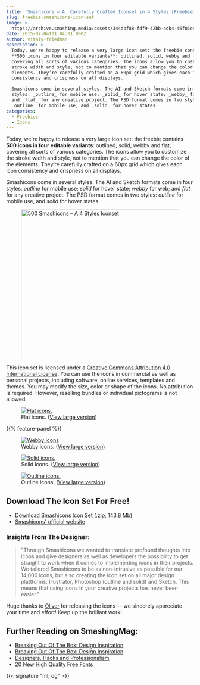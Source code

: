 ```yaml
---
title: 'Smashicons – A  Carefully Crafted Iconset in 4 Styles [Freebie]'
slug: freebie-smashicons-icon-set
image: >-
  https://archive.smashing.media/assets/344dbf88-fdf9-42bb-adb4-46f01eedd629/25c65289-6201-4151-a1dc-f86b134f6b7b/iicons-flat-opt-small.png
date: 2015-07-04T01:04:01.000Z
author: vitaly-friedman
description: >-
  Today, we're happy to release a very large icon set: the freebie contains
  **500 icons in four editable variants**: outlined, solid, webby and flat,
  covering all sorts of various categories. The icons allow you to customize the
  stroke width and style, not to mention that you can change the color of the
  elements. They’re carefully crafted on a 60px grid which gives each icon
  consistency and crispness on all displays.

  Smashicons come in several styles. The AI and Sketch formats come in four
  styles: _outline_ for mobile use; _solid_ for hover state; _webby_ for web;
  and _flat_ for any creative project. The PSD format comes in two styles:
  _outline_ for mobile use, and _solid_ for hover states.
categories:
  - Freebies
  - Icons
---
```

Today, we're happy to release a very large icon set: the freebie contains <strong>500 icons in four editable variants</strong>: outlined, solid, webby and flat, covering all sorts of various categories. The icons allow you to customize the stroke width and style, not to mention that you can change the color of the elements. They’re carefully crafted on a 60px grid which gives each icon consistency and crispness on all displays.

Smashicons come in several styles. The AI and Sketch formats come in four styles: <em>outline</em> for mobile use; <em>solid</em> for hover state; <em>webby</em> for web; and <em>flat</em> for any creative project. The PSD format comes in two styles: <em>outline</em> for mobile use, and <em>solid</em> for hover states.

<figure><img loading="lazy" decoding="async" title="500 Smashicons – A 4 Styles Iconset [Freebie]" src="https://archive.smashing.media/assets/344dbf88-fdf9-42bb-adb4-46f01eedd629/f37d7b3a-b4c4-49c9-b9de-ff771113b47f/thumbnail2.png" alt="500 Smashicons – A 4 Styles Iconset" width="500" height="402" /></figure>

This icon set is licensed under a <a href="https://creativecommons.org/licenses/by/4.0/" rel="license">Creative Commons Attribution 4.0 International License</a>. You can use the icons in commercial as well as personal projects, including software, online services, templates and themes. You may modify the size, color or shape of the icons. No attribution is required. However, reselling bundles or individual pictograms is not allowed.

<figure><a href="https://archive.smashing.media/assets/344dbf88-fdf9-42bb-adb4-46f01eedd629/e7742b9a-3919-4199-a9bd-12482ed837b8/iicons-flat-opt.png"><img loading="lazy" decoding="async" src="https://archive.smashing.media/assets/344dbf88-fdf9-42bb-adb4-46f01eedd629/25c65289-6201-4151-a1dc-f86b134f6b7b/iicons-flat-opt-small.png" alt="Flat icons." /></a><figcaption>Flat icons. (<a href="https://archive.smashing.media/assets/344dbf88-fdf9-42bb-adb4-46f01eedd629/e7742b9a-3919-4199-a9bd-12482ed837b8/iicons-flat-opt.png">View large version</a>)</figcaption></figure>

{{% feature-panel %}}

<figure><a href="https://archive.smashing.media/assets/344dbf88-fdf9-42bb-adb4-46f01eedd629/c5cf1fa2-0f52-418f-968f-173cba3f5677/icons-webby-opt.png"><img loading="lazy" decoding="async" src="https://archive.smashing.media/assets/344dbf88-fdf9-42bb-adb4-46f01eedd629/c766c520-8520-4b34-9259-e1a4d0a460eb/icons-webby-opt-small.png" alt="Webby icons" /></a><figcaption>Webby icons. (<a href="https://archive.smashing.media/assets/344dbf88-fdf9-42bb-adb4-46f01eedd629/c5cf1fa2-0f52-418f-968f-173cba3f5677/icons-webby-opt.png">View large version</a>)</figcaption></figure>

<figure><a href="https://archive.smashing.media/assets/344dbf88-fdf9-42bb-adb4-46f01eedd629/51f5a734-cf51-44b3-951a-d5c7e5fb048a/icons-solid-opt.png"><img loading="lazy" decoding="async" src="https://archive.smashing.media/assets/344dbf88-fdf9-42bb-adb4-46f01eedd629/566414eb-b5ee-4370-86fe-79249ef13004/icons-solid-opt-small.png" alt="Solid icons." /></a><figcaption>Solid icons. (<a href="https://archive.smashing.media/assets/344dbf88-fdf9-42bb-adb4-46f01eedd629/51f5a734-cf51-44b3-951a-d5c7e5fb048a/icons-solid-opt.png">View large version</a>)</figcaption></figure>

<figure><a href="https://archive.smashing.media/assets/344dbf88-fdf9-42bb-adb4-46f01eedd629/6699b118-0604-433c-ab20-caf0160ce32a/icons-outline-opt.png"><img loading="lazy" decoding="async" src="https://archive.smashing.media/assets/344dbf88-fdf9-42bb-adb4-46f01eedd629/c3718f92-2ba1-493f-931c-6ebd59f6403f/icons-outline-opt-small.png" alt="Outline icons." /></a><figcaption>Outline icons. (<a href="https://archive.smashing.media/assets/344dbf88-fdf9-42bb-adb4-46f01eedd629/6699b118-0604-433c-ab20-caf0160ce32a/icons-outline-opt.png">View large version</a>)</figcaption></figure>

## Download The Icon Set For Free!

*   [Download Smashicons Icon Set (.zip, 143.8 Mb)](https://smashingmagazine.com/provide/smashicons-free-pack.zip)
*   [Smashicons' official website](https://smashicons.com/)

### Insights From The Designer:

<blockquote>"Through Smashicons we wanted to translate profound thoughts into icons and give designers as well as developers the possibility to get straight to work when it comes to implementing icons in their projects. We tailored Smashicons to be as non-intrusive as possible for our 14,000 icons, but also creating the icon set on all major design plattforms: Illustrator, Photoshop (outline and solid) and Sketch. This means that using icons in your creative projects has never been easier."</blockquote>

Huge thanks to <a href="https://dribbble.com/olivers">Oliver</a> for releasing the icons — we sincerely appreciate your time and effort! Keep up the brilliant work!

## <span class="rh">Further Reading</span> on SmashingMag:

*   [Breaking Out Of The Box: Design Inspiration](https://www.smashingmagazine.com/2016/05/design-inspiration-may-2016/)
*   [Breaking Out Of The Box: Design Inspiration](https://www.smashingmagazine.com/2016/04/design-inspiration-april-16/)
*   [Designers, Hacks and Professionalism](https://www.smashingmagazine.com/2010/08/designers-hacks-and-professionalism-are-we-our-own-worst-enemy/)
*   <span data-sheets-value="{&quot;1&quot;:2,&quot;2&quot;:&quot;20 New High Quality Free Fonts&quot;}">[20 New High Quality Free Fonts](https://www.smashingmagazine.com/2009/11/20-new-high-quality-free-fonts/)</span>

{{< signature "ml, og" >}}

